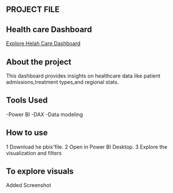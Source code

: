 ## PROJECT FILE
## Health care Dashboard
[Explore Helah Care Dashboard](https://github.com/Archana-04-cmyk/Archana-A-C/blob/main/Health%20Care%20Dashboard%20Development.pbix)
## About the project
This dashboard provides insights on healthcare data like patient admissions,treatment types,and regional stats.
## Tools Used
-Power BI
-DAX
-Data modeling
## How to use
1 Download he pbix'file.
2 Open in Power BI Desktop.
3 Explore the visualization and filters
## To explore visuals
Added Screenshot
